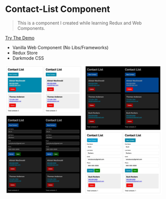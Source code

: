 # Contact-List Component

> This is a component I created while learning Redux and Web Components.

[Try The Demo](https://f1lt3r.github.io/contact-list/)

- Vanilla Web Component (No Libs/Frameworks)
- Redux Store
- Darkmode CSS

[![Screenshot of Contact-List Component](https://github.com/F1LT3R/contact-list/blob/master/contact-list-screenshots.jpg)](https://github.com/F1LT3R/contact-list/blob/master/contact-list-screenshots.jpg)
